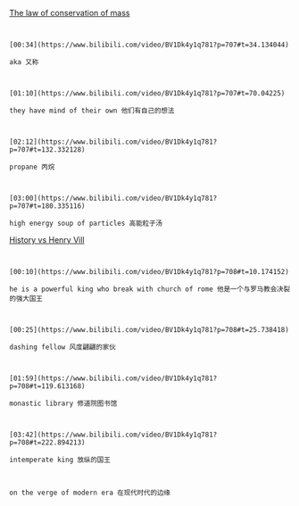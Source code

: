 [The law of conservation of mass](https://www.bilibili.com/video/BV1Dk4y1q781?p=707)

```ad-note


[00:34](https://www.bilibili.com/video/BV1Dk4y1q781?p=707#t=34.134044)

aka 又称

```

```ad-note


[01:10](https://www.bilibili.com/video/BV1Dk4y1q781?p=707#t=70.04225)

they have mind of their own 他们有自己的想法

```

```ad-note


[02:12](https://www.bilibili.com/video/BV1Dk4y1q781?p=707#t=132.332128)

propane 丙烷

```

```ad-note


[03:00](https://www.bilibili.com/video/BV1Dk4y1q781?p=707#t=180.335116)

high energy soup of particles 高能粒子汤

```

[History vs Henry Vill](https://www.bilibili.com/video/BV1Dk4y1q781?p=708)

```ad-note


[00:10](https://www.bilibili.com/video/BV1Dk4y1q781?p=708#t=10.174152)

he is a powerful king who break with church of rome 他是一个与罗马教会决裂的强大国王

```

```ad-note


[00:25](https://www.bilibili.com/video/BV1Dk4y1q781?p=708#t=25.738418)

dashing fellow 风度翩翩的家伙

```

```ad-note


[01:59](https://www.bilibili.com/video/BV1Dk4y1q781?p=708#t=119.613168)

monastic library 修道院图书馆

```

```ad-note


[03:42](https://www.bilibili.com/video/BV1Dk4y1q781?p=708#t=222.894213)

intemperate king 放纵的国王

```

```ad-note


on the verge of modern era 在现代时代的边缘

```